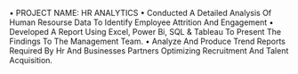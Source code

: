 •	PROJECT NAME: HR ANALYTICS
•	Conducted A Detailed Analysis Of Human Resourse Data To Identify Employee Attrition And Engagement
•	Developed A Report Using Excel, Power Bi, SQL & Tableau To Present The Findings To The Management Team.
•	Analyze And Produce Trend Reports Required By Hr And Businesses Partners Optimizing Recruitment And Talent Acquisition.
